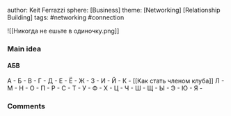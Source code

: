 author: Keit Ferrazzi
sphere: [Business]
theme: [Networking] [Relationship Building]
tags: #networking #connection

![[Никогда не ешьте в одиночку.png]]
### Main idea

#### АБВ

А  -
Б  -
В  -
Г  -
Д  -
Е  -
Ё  -
Ж  -
З  -
И  -
Й  -
К  - [[Как стать членом клуба]]
Л  -
М  -
Н  -
О  -
П  -
Р  -
С  -
Т  -
У  -
Ф  -
Х  -
Ц  -
Ч  -
Ш  -
Щ  -
Ы  -
Э  -
Ю  -
Я  -


### Comments

